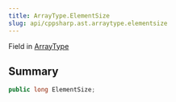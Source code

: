 ```yaml
---
title: ArrayType.ElementSize
slug: api/cppsharp.ast.arraytype.elementsize
---
```

Field in [ArrayType](/api/cppsharp/ast/arraytype)

## Summary



```csharp
public long ElementSize;
```

